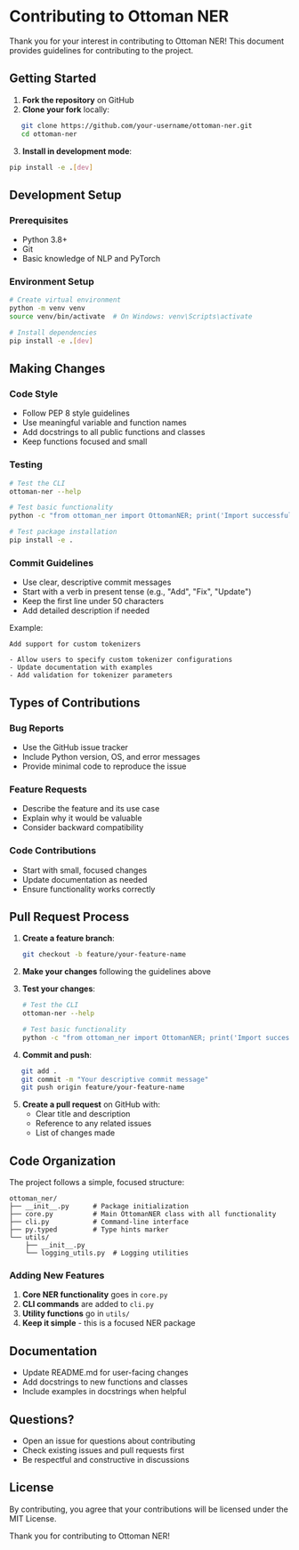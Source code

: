 # Contributing to Ottoman NER

Thank you for your interest in contributing to Ottoman NER! This document provides guidelines for contributing to the project.

## Getting Started

1. **Fork the repository** on GitHub
2. **Clone your fork** locally:
```bash
   git clone https://github.com/your-username/ottoman-ner.git
   cd ottoman-ner
```
3. **Install in development mode**:
```bash
pip install -e .[dev]
```

## Development Setup

### Prerequisites
- Python 3.8+
- Git
- Basic knowledge of NLP and PyTorch

### Environment Setup
```bash
# Create virtual environment
python -m venv venv
source venv/bin/activate  # On Windows: venv\Scripts\activate

# Install dependencies
pip install -e .[dev]
```

## Making Changes

### Code Style
- Follow PEP 8 style guidelines
- Use meaningful variable and function names
- Add docstrings to all public functions and classes
- Keep functions focused and small

### Testing
```bash
# Test the CLI
ottoman-ner --help

# Test basic functionality
python -c "from ottoman_ner import OttomanNER; print('Import successful')"

# Test package installation
pip install -e .
```

### Commit Guidelines
- Use clear, descriptive commit messages
- Start with a verb in present tense (e.g., "Add", "Fix", "Update")
- Keep the first line under 50 characters
- Add detailed description if needed

Example:
```
Add support for custom tokenizers

- Allow users to specify custom tokenizer configurations
- Update documentation with examples
- Add validation for tokenizer parameters
```

## Types of Contributions

### Bug Reports
- Use the GitHub issue tracker
- Include Python version, OS, and error messages
- Provide minimal code to reproduce the issue

### Feature Requests
- Describe the feature and its use case
- Explain why it would be valuable
- Consider backward compatibility

### Code Contributions
- Start with small, focused changes
- Update documentation as needed
- Ensure functionality works correctly

## Pull Request Process

1. **Create a feature branch**:
   ```bash
   git checkout -b feature/your-feature-name
   ```

2. **Make your changes** following the guidelines above

3. **Test your changes**:
   ```bash
   # Test the CLI
   ottoman-ner --help
   
   # Test basic functionality
   python -c "from ottoman_ner import OttomanNER; print('Import successful')"
   ```

4. **Commit and push**:
```bash
   git add .
   git commit -m "Your descriptive commit message"
   git push origin feature/your-feature-name
   ```

5. **Create a pull request** on GitHub with:
   - Clear title and description
   - Reference to any related issues
   - List of changes made

## Code Organization

The project follows a simple, focused structure:

```
ottoman_ner/
├── __init__.py      # Package initialization
├── core.py          # Main OttomanNER class with all functionality
├── cli.py           # Command-line interface
├── py.typed         # Type hints marker
└── utils/
    ├── __init__.py
    └── logging_utils.py  # Logging utilities
```

### Adding New Features

1. **Core NER functionality** goes in `core.py`
2. **CLI commands** are added to `cli.py`
3. **Utility functions** go in `utils/`
4. **Keep it simple** - this is a focused NER package

## Documentation

- Update README.md for user-facing changes
- Add docstrings to new functions and classes
- Include examples in docstrings when helpful

## Questions?

- Open an issue for questions about contributing
- Check existing issues and pull requests first
- Be respectful and constructive in discussions

## License

By contributing, you agree that your contributions will be licensed under the MIT License.

Thank you for contributing to Ottoman NER!
